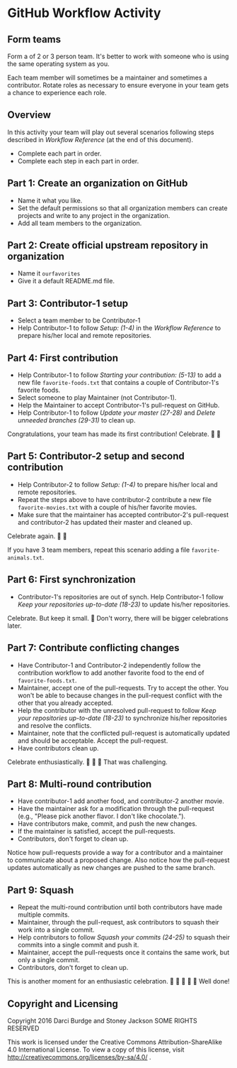 # GitHub Workflow Activity

## Form teams

Form a of 2 or 3 person team. It's better to work with someone who is using the same operating system as you.

Each team member will sometimes be a maintainer and sometimes a contributor. Rotate roles as necessary to ensure everyone in your team gets a chance to experience each role.


## Overview

In this activity your team will play out several scenarios following steps
described in _Workflow Reference_ (at the end of this document).

- Complete each part in order.
- Complete each step in each part in order.

## Part 1: Create an organization on GitHub

- Name it what you like.
- Set the default permissions so that all organization members can create projects and write to any project in the organization.
- Add all team members to the organization.


## Part 2: Create official upstream repository in organization

- Name it `ourfavorites`
- Give it a default README.md file.


## Part 3: Contributor-1 setup

- Select a team member to be Contributor-1
- Help Contributor-1 to follow _Setup: (1-4)_ in the _Workflow Reference_ to prepare his/her local and remote repositories.


## Part 4: First contribution

- Help Contributor-1 to follow _Starting your contribution: (5-13)_ to add a
  new file `favorite-foods.txt` that contains a couple of Contributor-1's
  favorite foods.
- Select someone to play Maintainer (not Contributor-1).
- Help the Maintainer to accept Contributor-1's pull-request on GitHub.
- Help Contributor-1 to follow _Update your master (27-28)_ and
  _Delete unneeded branches (29-31)_ to clean up.

Congratulations, your team has made its first contribution! Celebrate. :clap: :clap:


## Part 5: Contributor-2 setup and second contribution

- Help Contributor-2 to follow _Setup: (1-4)_ to prepare his/her local and remote repositories.
- Repeat the steps above to have contributor-2 contribute a new file
  `favorite-movies.txt` with a couple of his/her favorite movies.
- Make sure that the maintainer has accepted contributor-2's pull-request and contributor-2 has updated their master and cleaned up.

Celebrate again. :clap: :clap:

If you have 3 team members, repeat this scenario adding a file `favorite-animals.txt`.

## Part 6: First synchronization

- Contributor-1's repositories are out of synch. Help Contributor-1 follow
  _Keep your repositories up-to-date (18-23)_ to update his/her repositories.

Celebrate. But keep it small. :clap: Don't worry, there will be bigger celebrations later.


## Part 7: Contribute conflicting changes

- Have Contributor-1 and Contributor-2 independently follow the contribution
  workflow to add another favorite food to the end of `favorite-foods.txt`.
- Maintainer, accept one of the pull-requests. Try to accept the other. You
  won't be able to because changes in the pull-request conflict with the other
  that you already accepted.
- Help the contributor with the unresolved pull-request to follow
  _Keep your repositories up-to-date (18-23)_ to synchronize his/her
  repositories and resolve the conflicts.
- Maintainer, note that the conflicted pull-request is automatically updated and
  should be acceptable. Accept the pull-request.
- Have contributors clean up.

Celebrate enthusiastically. :clap: :clap: :clap: That was challenging.


## Part 8: Multi-round contribution

- Have contributor-1 add another food, and contributor-2 another movie.
- Have the maintainer ask for a modification through the pull-request
  (e.g., "Please pick another flavor. I don't like chocolate.").
- Have contributors make, commit, and push the new changes.
- If the maintainer is satisfied, accept the pull-requests.
- Contributors, don't forget to clean up.

Notice how pull-requests provide a way for a contributor and a maintainer to
communicate about a proposed change. Also notice how the pull-request updates
automatically as new changes are pushed to the same branch.


## Part 9: Squash

- Repeat the multi-round contribution until both contributors have made multiple
  commits.
- Maintainer, through the pull-request, ask contributors to squash their work
  into a single commit.
- Help contributors to follow _Squash your commits (24-25)_ to squash their
  commits into a single commit and push it.
- Maintainer, accept the pull-requests once it contains the same work, but only
  a single commit.
- Contributors, don't forget to clean up.

This is another moment for an enthusiastic celebration. :clap: :clap: :clap: :clap: :clap: Well done!  


## Copyright and Licensing

Copyright 2016 Darci Burdge and Stoney Jackson SOME RIGHTS RESERVED

This work is licensed under the Creative Commons Attribution-ShareAlike 4.0 International License. To view a copy of this license, visit http://creativecommons.org/licenses/by-sa/4.0/ .
